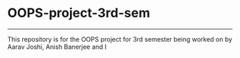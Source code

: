 # OOPS-project-3rd-sem

---
This repository is for the OOPS project for 3rd semester being worked on by Aarav Joshi, Anish Banerjee and I 
